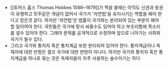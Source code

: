 - [[토머스 홉스 Thomas Hobbes 1588~1679]]가 책을 쓸때는 아직도 신권과 왕권이 유행하고 민주같은 개념이 없어서 국가가 '자연법'을 유지시키는 역할을 해야 한다고 믿은것 같다. 하지만 '자연법'은 법률이 국가와는 분리되여 있는 부문이 해야 할 일이여야 한다. 국민들은 국가에 맞서 싸울수도 있어야 하고 부조리함에 목소리를 낼수 있어야 한다. 그래야 문제를 공개적으로 수정하며 앞으로 나아가는 사회와 국가가 될수 있다.
- 그리고 국가와 통치자 혹은 통치계급 또한 분리되어 있어야 한다. 통치계급이나 독재자에 대한 반항은 결코 국가에 대한 한방이 아니다. 하지만 국가와 통치자 혹은 통치계급을 하나로 묶는 것은 독재자들이 자주 사용하는 술수이기는 하다
